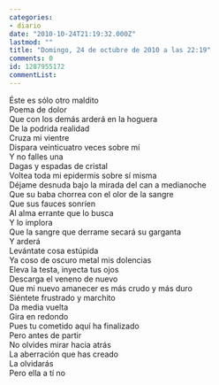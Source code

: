 ```yaml
---
categories:
- diario
date: "2010-10-24T21:19:32.000Z"
lastmod: ""
title: "Domingo, 24 de octubre de 2010 a las 22:19"
comments: 0
id: 1287955172
commentList:
---
```


Éste es sólo otro maldito  
Poema de dolor  
Que con los demás arderá en la hoguera  
De la podrida realidad  
Cruza mi vientre  
Dispara veinticuatro veces sobre mí  
Y no falles una  
Dagas y espadas de cristal  
Voltea toda mi epidermis sobre sí misma  
Déjame desnuda bajo la mirada del can a medianoche  
Que su baba chorrea con el olor de la sangre  
Que sus fauces sonríen  
Al alma errante que lo busca  
Y lo implora  
Que la sangre que derrame secará su garganta  
Y arderá  
Levántate cosa estúpida  
Ya coso de oscuro metal mis dolencias  
Eleva la testa, inyecta tus ojos  
Descarga el veneno de nuevo  
Que mi nuevo amanecer es más crudo y más duro  
Siéntete frustrado y marchito  
Da media vuelta  
Gira en redondo  
Pues tu cometido aquí ha finalizado  
Pero antes de partir  
No olvides mirar hacia atrás  
La aberración que has creado  
La olvidarás  
Pero ella a tí no